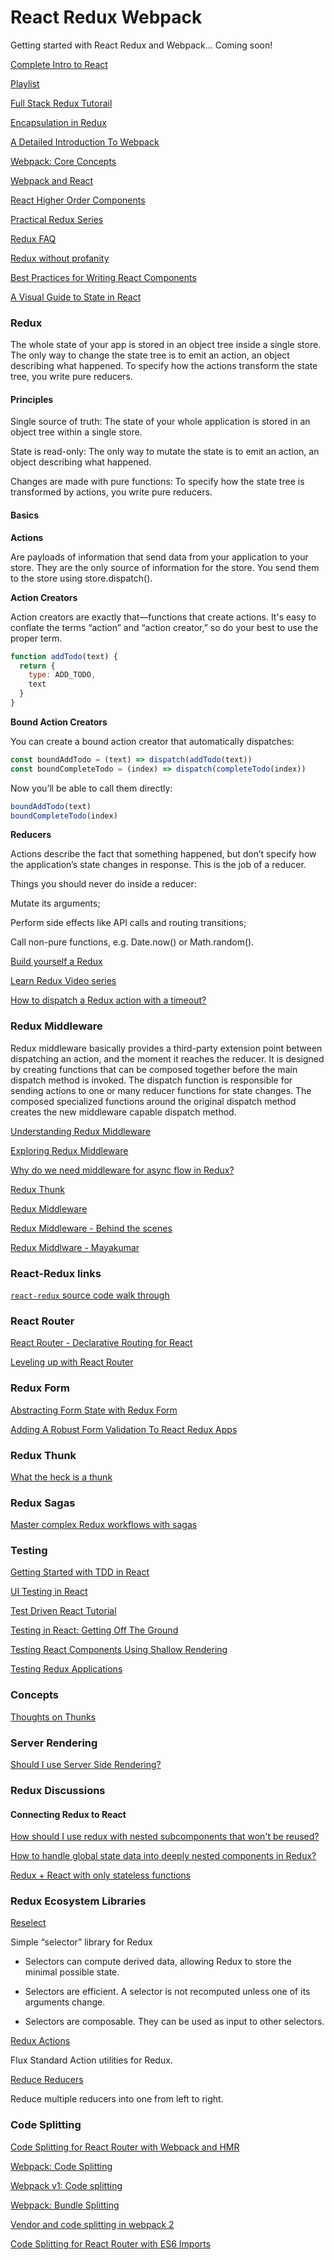 # React Redux Webpack
Getting started with React Redux and Webpack... Coming soon!

[Complete Intro to React](https://btholt.github.io/complete-intro-to-react/all.html)

[Playlist](https://www.youtube.com/playlist?list=PLQDnxXqV213JJFtDaG0aE9vqvp6Wm7nBg)

[Full Stack Redux Tutorail](http://teropa.info/blog/2015/09/10/full-stack-redux-tutorial.html)

[Encapsulation in Redux](http://blog.javascripting.com/2016/02/02/encapsulation-in-redux/)

[A Detailed Introduction To Webpack](https://www.smashingmagazine.com/2017/02/a-detailed-introduction-to-webpack/)

[Webpack: Core Concepts](https://opbeat.com/community/posts/webpack-the-core-concepts-by-sean-larkin/)

[Webpack and React](http://survivejs.com/webpack_react/introduction/)

[React Higher Order Components](http://www.darul.io/post/2016-01-05_react-higher-order-components)

[Practical Redux Series](http://blog.isquaredsoftware.com/series/practical-redux/)

[Redux FAQ](http://redux.js.org/docs/FAQ.html)

[Redux without profanity](https://tonyhb.gitbooks.io/redux-without-profanity/content/architecture.html)

[Best Practices for Writing React Components](https://medium.com/code-life/our-best-practices-for-writing-react-components-dec3eb5c3fc8)

[A Visual Guide to State in React](https://daveceddia.com/visual-guide-to-state-in-react/)

### Redux

The whole state of your app is stored in an object tree inside a single store.
The only way to change the state tree is to emit an action, an object describing what happened.
To specify how the actions transform the state tree, you write pure reducers.

#### Principles

Single source of truth: The state of your whole application is stored in an object tree within a single store.

State is read-only: The only way to mutate the state is to emit an action, an object describing what happened.

Changes are made with pure functions: To specify how the state tree is transformed by actions, you write pure reducers.

#### Basics

**Actions** 

Are payloads of information that send data from your application to your store. They are the only source of information for the store. You send them to the store using store.dispatch().

**Action Creators**

Action creators are exactly that—functions that create actions. It's easy to conflate the terms “action” and “action creator,” so do your best to use the proper term.

```javascript
function addTodo(text) {
  return {
    type: ADD_TODO,
    text
  }
}
```

**Bound Action Creators**

You can create a bound action creator that automatically dispatches:

```javascript
const boundAddTodo = (text) => dispatch(addTodo(text))
const boundCompleteTodo = (index) => dispatch(completeTodo(index))
```

Now you’ll be able to call them directly:

```javascript
boundAddTodo(text)
boundCompleteTodo(index)
```

**Reducers**

Actions describe the fact that something happened, but don’t specify how the application’s state changes in response. This is the job of a reducer.

Things you should never do inside a reducer:

Mutate its arguments;

Perform side effects like API calls and routing transitions;

Call non-pure functions, e.g. Date.now() or Math.random().

[Build yourself a Redux](https://zapier.com/engineering/how-to-build-redux/)

[Learn Redux Video series](https://learnredux.com/)

[How to dispatch a Redux action with a timeout?](http://stackoverflow.com/questions/34570758/why-do-we-need-middleware-for-async-flow-in-redux)

###  Redux Middleware

Redux middleware basically provides a third-party extension point between dispatching an action, and the moment it reaches the reducer. It is designed by creating functions that can be composed together before the main dispatch method is invoked. The dispatch function is responsible for sending actions to one or many reducer functions for state changes. The composed specialized functions around the original dispatch method creates the new middleware capable dispatch method.

[Understanding Redux Middleware](https://medium.com/@meagle/understanding-87566abcfb7a#.yrivjv7ma)

[Exploring Redux Middleware](http://blog.krawaller.se/posts/exploring-redux-middleware/)

[Why do we need middleware for async flow in Redux?](http://stackoverflow.com/questions/34570758/why-do-we-need-middleware-for-async-flow-in-redux)

[Redux Thunk](http://nojaf.com/2015/12/06/redux-thunk/)

[Redux Middleware](http://jonnyreeves.co.uk/2016/redux-middleware/)

[Redux Middleware - Behind the scenes](http://briantroncone.com/?p=529)

[Redux Middlware - Mayakumar](https://vmayakumar.wordpress.com/2016/12/27/redux-middleware/)

### React-Redux links

[`react-redux` source code walk through](https://www.youtube.com/watch?v=VJ38wSFbM3A)

### React Router

[React Router - Declarative Routing for React](https://react-router.now.sh/)

[Leveling up with React Router](https://css-tricks.com/learning-react-router/)

### Redux Form

[Abstracting Form State with Redux Form](https://www.youtube.com/watch?v=eDTi7lYR1VU)

[Adding A Robust Form Validation To React Redux Apps](https://medium.com/@rajaraodv/adding-a-robust-form-validation-to-react-redux-apps-616ca240c124#.6cfwgnhs6)

### Redux Thunk

[What the heck is a thunk](https://daveceddia.com/what-is-a-thunk/)

### Redux Sagas

[Master complex Redux workflows with sagas](http://konkle.us/master-complex-redux-workflows-with-sagas/)

### Testing

[Getting Started with TDD in React](https://semaphoreci.com/community/tutorials/getting-started-with-tdd-in-react)

[UI Testing in React](https://voice.kadira.io/ui-testing-in-react-74fd90a5d58b#.qdkc78scl)

[Test Driven React Tutorial](http://spencerdixon.com/blog/test-driven-react-tutorial.html)

[Testing in React: Getting Off The Ground](https://medium.com/javascript-inside/testing-in-react-getting-off-the-ground-5f569f3088a#.u7mn8bihu)

[Testing React Components Using Shallow Rendering](http://www.randomjavascript.com/2016/01/testing-react-components-using-testing.html)

[Testing Redux Applications](http://randycoulman.com/blog/2016/03/15/testing-redux-applications/)

### Concepts

[Thoughts on Thunks](https://blog.getify.com/thoughts-on-thunks/)

### Server Rendering

[Should I use Server Side Rendering?](http://andrewhfarmer.com/server-side-render/)

### Redux Discussions

#### Connecting Redux to React

[How should I use redux with nested subcomponents that won't be reused?](http://stackoverflow.com/questions/34425741/how-should-i-use-redux-with-nested-subcomponents-that-wont-be-reused)

[How to handle global state data into deeply nested components in Redux?](http://stackoverflow.com/questions/34299460/how-to-handle-global-state-data-into-deeply-nested-components-in-redux)

[Redux + React with only stateless functions](https://github.com/reactjs/redux/issues/1176#issuecomment-167015145)

### Redux Ecosystem Libraries

[Reselect](https://github.com/reactjs/reselect)

Simple “selector” library for Redux

* Selectors can compute derived data, allowing Redux to store the minimal possible state.

* Selectors are efficient. A selector is not recomputed unless one of its arguments change.

* Selectors are composable. They can be used as input to other selectors.

[Redux Actions](https://github.com/acdlite/redux-actions)

Flux Standard Action utilities for Redux.

[Reduce Reducers](https://github.com/acdlite/reduce-reducers)

Reduce multiple reducers into one from left to right.

### Code Splitting

[Code Splitting for React Router with Webpack and HMR](https://hackernoon.com/code-splitting-for-react-router-with-webpack-and-hmr-bb509968e86f)

[Webpack: Code Splitting](https://survivejs.com/webpack/building/code-splitting/)

[Webpack v1: Code splitting](https://webpack.github.io/docs/code-splitting.html)

[Webpack: Bundle Splitting](https://survivejs.com/webpack/building/bundle-splitting/)

[Vendor and code splitting in webpack 2](https://medium.com/@adamrackis/vendor-and-code-splitting-in-webpack-2-6376358f1923)

[Code Splitting for React Router with ES6 Imports](http://moduscreate.com/code-splitting-for-react-router-with-es6-imports/)


